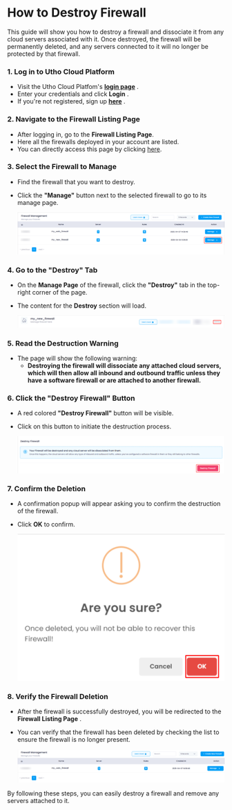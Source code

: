 # **How to Destroy Firewall**

This guide will show you how to destroy a firewall and dissociate it from any cloud servers associated with it. Once destroyed, the firewall will be permanently deleted, and any servers connected to it will no longer be protected by that firewall.

### **1. Log in to Utho Cloud Platform**

* Visit the Utho Cloud Platfom's **[login page](https://console.utho.com/login)** .
* Enter your credentials and click  **Login** .
* If you're not registered, sign up  **[here](https://console.utho.com/signup)** .

### **2. Navigate to the Firewall Listing Page**

* After logging in, go to the  **Firewall Listing Page**.
* Here all the firewalls deployed in your account are listed.
* You can directly access this page by clicking [here](https://console.utho.com/firewall "Firewall Listing Page").

### **3. Select the Firewall to Manage**

* Find the firewall that you want to destroy.
* Click the **"Manage"** button next to the selected firewall to go to its manage page.

  ![1744022584879](image/index/1744022584879.png)

### **4. Go to the "Destroy" Tab**

* On the **Manage Page** of the firewall, click the **"Destroy"** tab in the top-right corner of the page.
* The content for the **Destroy** section will load.

  ![1744022640535](image/index/1744022640535.png)

### **5. Read the Destruction Warning**

* The page will show the following warning:
  * **Destroying the firewall will dissociate any attached cloud servers, which will then allow all inbound and outbound traffic unless they have a software firewall or are attached to another firewall.**

### **6. Click the "Destroy Firewall" Button**

* A red colored **"Destroy Firewall"** button will be visible.
* Click on this button to initiate the destruction process.

  ![1744022751893](image/index/1744022751893.png)

### **7. Confirm the Deletion**

* A confirmation popup will appear asking you to confirm the destruction of the firewall.
* Click **OK** to confirm.

  ![1744022774789](image/index/1744022774789.png)

### **8. Verify the Firewall Deletion**

* After the firewall is successfully destroyed, you will be redirected to the  **Firewall Listing Page** .
* You can verify that the firewall has been deleted by checking the list to ensure the firewall is no longer present.

  ![1744022800161](image/index/1744022800161.png)

By following these steps, you can easily destroy a firewall and remove any servers attached to it.
